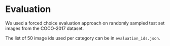 # Evaluation

We used a forced choice evaluation approach on randomly sampled test set images from the
COCO-2017 dataset.

The list of 50 image ids used per category can be in `evaluation_ids.json`. 
